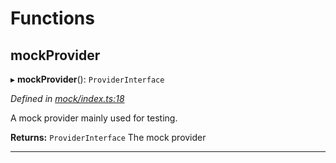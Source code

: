 

# Functions

<a id="mockprovider"></a>

##  mockProvider

▸ **mockProvider**(): `ProviderInterface`

*Defined in [mock/index.ts:18](https://github.com/polkadot-js/api/blob/55ac462/packages/rpc-provider/src/mock/index.ts#L18)*

A mock provider mainly used for testing.

**Returns:** `ProviderInterface`
The mock provider

___

